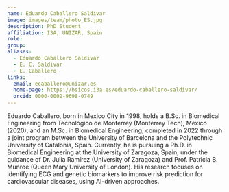 ```yaml
---
name: Eduardo Caballero Saldivar
image: images/team/photo_ES.jpg
description: PhD Student
affiliation: I3A, UNIZAR, Spain
role:
group:
aliases:
  - Eduardo Caballero Saldivar
  - E. C. Saldivar
  - E. Caballero 
links:
  email: ecaballero@unizar.es
  home-page: https://bsicos.i3a.es/eduardo-caballero-saldivar/
  orcid: 0000-0002-9698-0749
---
```


Eduardo Caballero, born in Mexico City in 1998, holds a B.Sc. in Biomedical Engineering from Tecnológico de Monterrey (Monterrey Tech), Mexico (2020), and an M.Sc. in Biomedical Engineering, completed in 2022 through a joint program between the University of Barcelona and the Polytechnic University of Catalonia, Spain. Currently, he is pursuing a Ph.D. in Biomedical Engineering at the University of Zaragoza, Spain, under the guidance of Dr. Julia Ramírez (University of Zaragoza) and Prof. Patricia B. Munroe (Queen Mary University of London). His research focuses on identifying ECG and genetic biomarkers to improve risk prediction for cardiovascular diseases, using AI-driven approaches.
